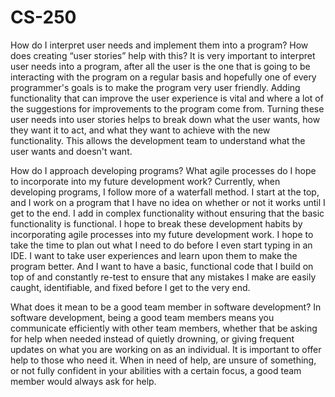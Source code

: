 # CS-250

How do I interpret user needs and implement them into a program? How does creating “user stories” help with this?
   It is very important to interpret user needs into a program, after all the user is the one that is going to be interacting with the program on a regular basis and hopefully one of every programmer's goals is to make the program very user friendly. Adding functionality that can improve the user experience is vital and where a lot of the suggestions for improvements to the program come from. Turning these user needs into user stories helps to break down what the user wants, how they want it to act, and what they want to achieve with the new functionality. This allows the development team to understand what the user wants and doesn't want.

How do I approach developing programs? What agile processes do I hope to incorporate into my future development work?
  Currently, when developing programs, I follow more of a waterfall method. I start at the top, and I work on a program that I have no idea on whether or not it works until I get to the end. I add in complex functionality without ensuring that the basic functionality is functional. I hope to break these development habits by incorporating agile processes into my future development work. I hope to take the time to plan out what I need to do before I even start typing in an IDE. I want to take user experiences and learn upon them to make the program better. And I want to have a basic, functional code that I build on top of and constantly re-test to ensure that any mistakes I make are easily caught, identifiable, and fixed before I get to the very end.

What does it mean to be a good team member in software development?
  In software development, being a good team members means you communicate efficiently with other team members, whether that be asking for help when needed instead of quietly drowning, or giving frequent updates on what you are working on as an individual. It is important to offer help to those who need it. When in need of help, are unsure of something, or not fully confident in your abilities with a certain focus, a good team member would always ask for help.

